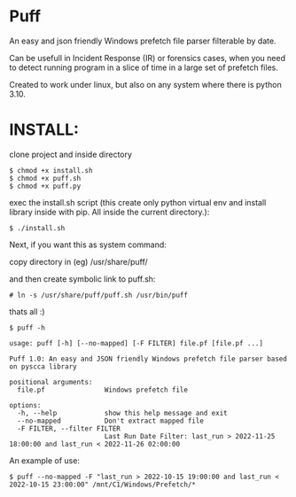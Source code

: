 # Puff
An easy and json friendly Windows prefetch file parser filterable by date.

Can be usefull in Incident Response (IR) or forensics cases, when you need to detect running program in a slice of time in a large set of prefetch files.

Created to work under linux, but also on any system where there is python 3.10.




# INSTALL:
clone project and inside directory 

```
$ chmod +x install.sh
$ chmod +x puff.sh
$ chmod +x puff.py
```

exec the install.sh script (this create only python virtual env and install library inside with pip. All inside the current directory.):
```
$ ./install.sh
```

Next, if you want this as system command:

copy directory in (eg) /usr/share/puff/

and then create symbolic link to puff.sh:

```
# ln -s /usr/share/puff/puff.sh /usr/bin/puff
```

thats all :)


```
$ puff -h

usage: puff [-h] [--no-mapped] [-F FILTER] file.pf [file.pf ...]

Puff 1.0: An easy and JSON friendly Windows prefetch file parser based on pyscca library

positional arguments:
  file.pf               Windows prefetch file

options:
  -h, --help            show this help message and exit
  --no-mapped           Don't extract mapped file
  -F FILTER, --filter FILTER
                        Last Run Date Filter: last_run > 2022-11-25 18:00:00 and last_run < 2022-11-26 02:00:00
```

An example of use:

```
$ puff --no-mapped -F "last_run > 2022-10-15 19:00:00 and last_run < 2022-10-15 23:00:00" /mnt/C1/Windows/Prefetch/*
```
